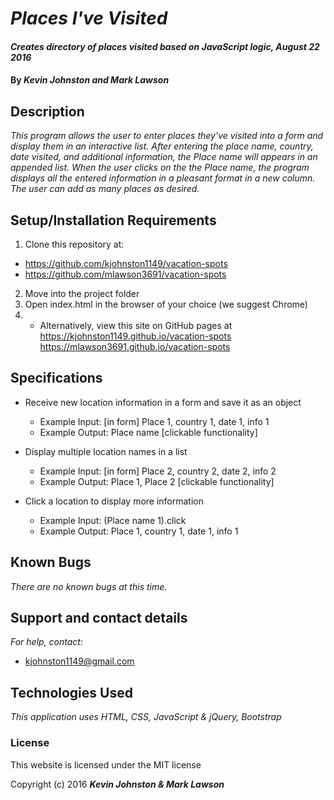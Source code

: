 # _Places I've Visited_

#### _Creates directory of places visited based on JavaScript logic, August 22 2016_

#### By _**Kevin Johnston and Mark Lawson**_

## Description

_This program allows the user to enter places they've visited into a form and display them in an interactive list.  After entering the place name, country, date visited, and additional information, the Place name will appears in an appended list.  When the user clicks on the the Place name, the program displays all the entered information in a pleasant format in a new column.  The user can add as many places as desired._

## Setup/Installation Requirements

1. Clone this repository at:
  * https://github.com/kjohnston1149/vacation-spots
  * https://github.com/mlawson3691/vacation-spots
2. Move into the project folder
3. Open index.html in the browser of your choice (we suggest Chrome)
4. * Alternatively, view this site on GitHub pages at https://kjohnston1149.github.io/vacation-spots
https://mlawson3691.github.io/vacation-spots

## Specifications

* Receive new location information in a form and save it as an object
  * Example Input: [in form] Place 1, country 1, date 1, info 1
  * Example Output: Place name [clickable functionality]

* Display multiple location names in a list
  * Example Input: [in form] Place 2, country 2, date 2, info 2
  * Example Output: Place 1, Place 2 [clickable functionality]

* Click a location to display more information
  * Example Input: (Place name 1).click
  * Example Output: Place 1, country 1, date 1, info 1




## Known Bugs

_There are no known bugs at this time._

## Support and contact details

_For help, contact:_
* [kjohnston1149@gmail.com](mailto:kjohnston1149@gmail.com)

## Technologies Used

_This application uses HTML, CSS, JavaScript & jQuery, Bootstrap_

### License

This website is licensed under the MIT license

Copyright (c) 2016 **_Kevin Johnston & Mark Lawson_**
